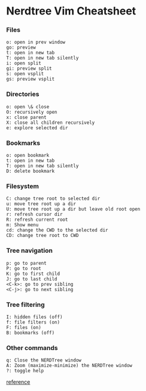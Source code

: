 # Nerdtree Vim Cheatsheet
### Files
```
o: open in prev window
go: preview
t: open in new tab
T: open in new tab silently
i: open split
gi: preview split
s: open vsplit
gs: preview vsplit
```

### Directories
```
o: open \& close
O: recursively open
x: close parent
X: close all children recursively
e: explore selected dir
```

### Bookmarks
```
o: open bookmark
t: open in new tab
T: open in new tab silently
D: delete bookmark
```

### Filesystem
```
C: change tree root to selected dir
u: move tree root up a dir
U: move tree root up a dir but leave old root open
r: refresh cursor dir
R: refresh current root
m: Show menu
cd: change the CWD to the selected dir
CD: change tree root to CWD
```

### Tree navigation
```
p: go to parent
P: go to root
K: go to first child
J: go to last child
<C-k>: go to prev sibling
<C-j>: go to next sibling
```

### Tree filtering
```
I: hidden files (off)
f: file filters (on)
F: files (on)
B: bookmarks (off)
```

### Other commands
```
q: Close the NERDTree window
A: Zoom (maximize-minimize) the NERDTree window
?: toggle help
```

[reference](https://cheatography.com/stepk/cheat-sheets/vim-nerdtree/)

